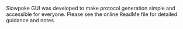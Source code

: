 
Slowpoke GUI was developed to make protocol generation simple and accessible for everyone. 
Please see the online ReadMe file for detailed guidance and notes. 

